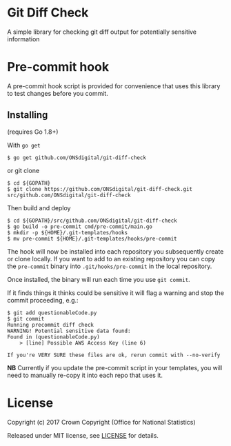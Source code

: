 Git Diff Check
==============

A simple library for checking git diff output for potentially sensitive information

Pre-commit hook
===============

A pre-commit hook script is provided for convenience that uses this library
to test changes before you commit.

## Installing

(requires Go 1.8+)

With `go get`

```shell
$ go get github.com/ONSdigital/git-diff-check
```

or git clone

```shell
$ cd ${GOPATH}
$ git clone https://github.com/ONSdigital/git-diff-check.git src/github.com/ONSdigital/git-diff-check
```

Then build and deploy

```shell
$ cd ${GOPATH}/src/github.com/ONSdigital/git-diff-check
$ go build -o pre-commit cmd/pre-commit/main.go
$ mkdir -p ${HOME}/.git-templates/hooks
$ mv pre-commit ${HOME}/.git-templates/hooks/pre-commit
```

The hook will now be installed into each repository you subsequently create or
clone locally. If you want to add to an existing repository you can copy the 
`pre-commit` binary into `.git/hooks/pre-commit` in the local repository.

Once installed, the binary will run each time you use `git commit`.

If it finds things it thinks could be sensitive it will flag a warning and stop
the commit proceeding, e.g.:

```shell
$ git add questionableCode.py
$ git commit
Running precommit diff check
WARNING! Potential sensitive data found:
Found in (questionableCode.py)
	> [line] Possible AWS Access Key (line 6)

If you're VERY SURE these files are ok, rerun commit with --no-verify
```

**NB** Currently if you update the pre-commit script in your templates, you will
need to manually re-copy it into each repo that uses it.

License
=======

Copyright (c) 2017 Crown Copyright (Office for National Statistics)

Released under MIT license, see [LICENSE](LICENSE) for details.
